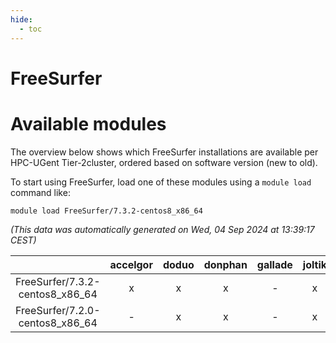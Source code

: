 ```yaml
---
hide:
  - toc
---
```


FreeSurfer
==========

# Available modules


The overview below shows which FreeSurfer installations are available per HPC-UGent Tier-2cluster, ordered based on software version (new to old).

To start using FreeSurfer, load one of these modules using a `module load` command like:

```shell
module load FreeSurfer/7.3.2-centos8_x86_64
```

*(This data was automatically generated on Wed, 04 Sep 2024 at 13:39:17 CEST)*  

| |accelgor|doduo|donphan|gallade|joltik|shinx|skitty|
| :---: | :---: | :---: | :---: | :---: | :---: | :---: | :---: |
|FreeSurfer/7.3.2-centos8_x86_64|x|x|x|-|x|-|x|
|FreeSurfer/7.2.0-centos8_x86_64|-|x|x|-|x|-|x|
